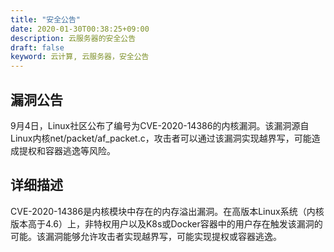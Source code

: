 ```yaml
---
title: "安全公告"
date: 2020-01-30T00:38:25+09:00
description: 云服务器的安全公告
draft: false
keyword: 云计算, 云服务器，安全公告
---
```


## 漏洞公告

9月4日，Linux社区公布了编号为CVE-2020-14386的内核漏洞。该漏洞源自Linux内核net/packet/af_packet.c，攻击者可以通过该漏洞实现越界写，可能造成提权和容器逃逸等风险。

## 详细描述

CVE-2020-14386是内核模块中存在的内存溢出漏洞。在高版本Linux系统（内核版本高于4.6）上，非特权用户以及K8s或Docker容器中的用户存在触发该漏洞的可能。该漏洞能够允许攻击者实现越界写，可能实现提权或容器逃逸。